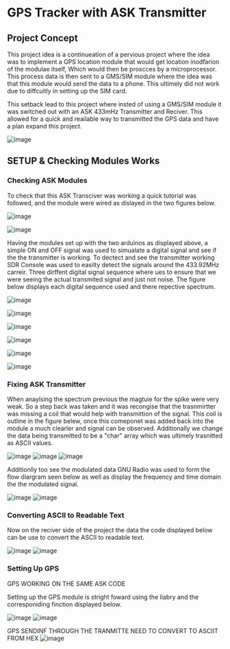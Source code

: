 # GPS Tracker with ASK Transmitter 

## Project Concept 

This project idea is a continueation of a pervious project where the idea was to implement a GPS location module that would get location inodfarion of the modulae itself, Which would then be proscces by a microprocessor. This process data is then sent to a GMS/SIM module where the idea was that this module would send the data to a phone. This ultimely did not work due to diffcuitly in setting up the SIM card.

This setback lead to this project where insted of using a GMS/SIM module it was switched out with an ASK 433mHz Transmitter and Reciver. This allowed for a quick and reailable way to transmitted the GPS data and have a plan expand this project.

![image](https://github.com/DANYSR8/ENEE_3141_DigiComm/assets/117769464/dd50e90b-ae71-4a4b-823d-92cc147fd82a)


## SETUP & Checking Modules Works
### Checking ASK Modules 

To check that this ASK Transciver was working a quick tutorial was followed, and the module were wired as dislayed in the two figures below.   

![image](https://github.com/DANYSR8/ENEE_3141_DigiComm/assets/117769464/6aec165d-5470-423c-85c1-3214c24a996a)

![image](https://github.com/DANYSR8/ENEE_3141_DigiComm/assets/117769464/c53f64e1-1265-4a8b-8e16-dd2334afa2b4)

Having the modules set up with the two arduinos as displayed above, a simple ON and OFF signal was used to simualate a digital signal and see if the the transmitter is working. To dectect and see the transmitter working SDR Console was used to easilty detect the signals around the 433.92MHz carreir. Three dirffent digital signal sequence where ues to ensure that we were seeing the actual transmited signal and just not noise. The figure below displays each digital sequence used and there repective spectrum. 

![image](https://github.com/DANYSR8/ENEE_3141_DigiComm/assets/117769464/b3d45b76-8264-4af3-aff4-816883333f67)

![image](https://github.com/DANYSR8/ENEE_3141_DigiComm/assets/117769464/4fa869d9-c458-464d-b7d1-ca33a7329932)


![image](https://github.com/DANYSR8/ENEE_3141_DigiComm/assets/117769464/7eddf140-73b3-4697-8139-1bc3e1483124)

![image](https://github.com/DANYSR8/ENEE_3141_DigiComm/assets/117769464/4f1d8b49-f087-4ab0-8a7a-f7935f8eee2b)

![image](https://github.com/DANYSR8/ENEE_3141_DigiComm/assets/117769464/b78a3f6f-c7ef-4d35-a79d-dee7c8383080)

![image](https://github.com/DANYSR8/ENEE_3141_DigiComm/assets/117769464/bddb2e2c-e938-4617-9d01-47f71666ed3f)





### Fixing ASK Transmitter

When anaylsing the spectrum previous the magtuie for the spike were very weak. So a step back was taken and it was recongise that the trasnmirtter was missing a coil that would help with transmittion of the signal. This coil is outline in the figure belew, once this comeponet was added back into the module a much clearler and signal can be observed. Additionally we change the data being transmitted to be a "char" array which was ultimely trasnitted as ASCII values.   

![image](https://github.com/DANYSR8/ENEE_3141_DigiComm/assets/117769464/1c37e4c0-9a4f-44cf-b86c-6f8bdd9e8ff1)
![image](https://github.com/DANYSR8/ENEE_3141_DigiComm/assets/117769464/7a635884-cb5b-4c52-bfac-75fc8c9fc4e7)
![image](https://github.com/DANYSR8/ENEE_3141_DigiComm/assets/117769464/9e8c4fc4-f4b0-43be-ac65-d8767a85d575)

Additionlly too see the modulated data GNU Radio was used to form the flow diargram seen below as well as display the frequency and time domain the the modulated signal.  

![image](https://github.com/DANYSR8/ENEE_3141_DigiComm/assets/117769464/b6773eeb-9f63-4ed2-9b02-7f462aeaa49c)
![image](https://github.com/DANYSR8/ENEE_3141_DigiComm/assets/117769464/9f572eed-3886-4e58-818c-903ee3ac6908)


###  Converting ASCII to Readable Text 

Now on the reciver side of the project the data the code displayed below can be use to convert the ASCII to readable text.  

![image](https://github.com/DANYSR8/ENEE_3141_DigiComm/assets/117769464/168849a4-8ce3-430a-af99-07e104afe273)
![image](https://github.com/DANYSR8/ENEE_3141_DigiComm/assets/117769464/63366e98-8243-419b-9597-fd731c329103)


### Setting Up GPS 
GPS WORKING ON THE SAME ASK CODE

Setting up the GPS module is stright foward using the liabry and the corresponiding finction displayed below.  

![image](https://github.com/DANYSR8/ENEE_3141_DigiComm/assets/117769464/3801ade6-6dee-4c21-af2e-7ba83c1ad4b7)
![image](https://github.com/DANYSR8/ENEE_3141_DigiComm/assets/117769464/d4eaa2a6-7b41-4979-a3bc-3481440230df)

GPS SENDINF THROUGH THE TRANMITTE NEED TO CONVERT TO ASCIIT FROM HEX 
![image](https://github.com/DANYSR8/ENEE_3141_DigiComm/assets/117769464/a80e9b2b-99c7-4cb6-91af-6011e5fc4870)
